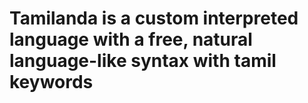 # Tamilanda is a custom interpreted language with a free, natural language-like syntax with tamil keywords

